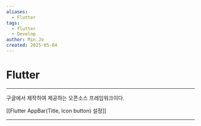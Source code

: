 ```yaml
---
aliases:
  - Flutter
tags:
  - flutter
  - Develop
author: Min Jo
created: 2025-05-04
---
```


# Flutter 
---

구글에서 제작하여 제공하는 오픈소스 프레임워크이다.

[[Flutter AppBar(Title, Icon button) 설정]]

---
